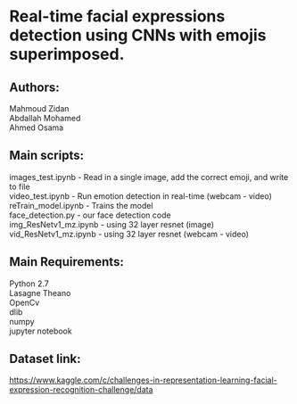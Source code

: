 # Real-time facial expressions detection using CNNs with emojis superimposed. 

## Authors:

Mahmoud Zidan	
Abdallah Mohamed	
Ahmed Osama

## Main scripts: 

images_test.ipynb - Read in a single image, add the correct emoji, and write to file	   
video_test.ipynb - Run emotion detection in real-time (webcam - video)	   
reTrain_model.ipynb - Trains the model	    
face_detection.py - our face detection code	    
img_ResNetv1_mz.ipynb - using 32 layer resnet (image)   
vid_ResNetv1_mz.ipynb - using 32 layer resnet (webcam - video)   	

## Main Requirements:

Python 2.7	
Lasagne	
Theano	
OpenCv	
dlib	
numpy	
jupyter notebook	

## Dataset link:	
https://www.kaggle.com/c/challenges-in-representation-learning-facial-expression-recognition-challenge/data
